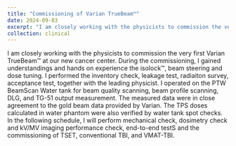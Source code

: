```yaml
---
title: "Commissioning of Varian TrueBeam™"
date: 2024-09-03
excerpt: "I am closely working with the physicists to commission the very first Varian TrueBeam™ at our new cancer center. During the commissioning, I gained understandings and hands on experience the isolock™, beam steering and dose tuning. I performed the inventory check, leakage test, radiaiton survey, acceptance test, together with the leading physicist. I operated on the PTW BeamScan Water tank for beam quality scanning, beam profile scanning, DLG, and TG-51 output measurement. The measured data were in close agreement to the gold beam data provided by Varian. The TPS doses calculated in water phantom were also verified by water tank spot checks. In the following schedule, I will perform mechanical check, dosimetry check and kV/MV imaging performance check, end-to-end testS and the commissioning of TSET, conventional TBI, and VMAT-TBI."
collection: clinical
---
```


I am closely working with the physicists to commission the very first Varian TrueBeam™ at our new cancer center. During the commissioning, I gained understandings and hands on experience the isolock™, beam steering and dose tuning. I performed the inventory check, leakage test, radiaiton survey, acceptance test, together with the leading physicist. I operated on the PTW BeamScan Water tank for beam quality scanning, beam profile scanning, DLG, and TG-51 output measurement. The measured data were in close agreement to the gold beam data provided by Varian. The TPS doses calculated in water phantom were also verified by water tank spot checks. In the following schedule, I will perform mechanical check, dosimetry check and kV/MV imaging performance check, end-to-end testS and the commissioning of TSET, conventional TBI, and VMAT-TBI.